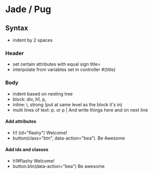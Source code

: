 # Jade / Pug

## Syntax
- indent by 2 spaces

### Header
- set certain attributes with equal sign title= 
- interpolate from variables set in controller #{title}

### Body
- indent based on nesting tree
- block: div, h1, p, 
- inline: i, strong (put at same level as the block it's in)
- multi lines of text: p. or 
  p
    | And write things here
    and on next line

#### Add attributes
- h1 (id="flashy") Welcome!
- button(class="btn", data-action="bea").
    Be Awesome

#### Add ids and classes
- h1#flashy Welcome!
- button.btn(data-action="bea") Be awesome
